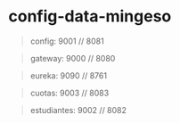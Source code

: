 # config-data-mingeso

> config: 9001 // 8081

> gateway: 9000 // 8080

> eureka: 9090 // 8761

> cuotas: 9003 // 8083 

> estudiantes: 9002 // 8082
